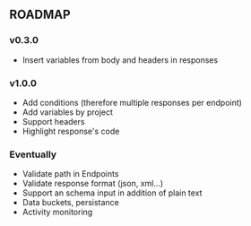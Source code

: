 ## ROADMAP

### v0.3.0

- Insert variables from body and headers in responses

### v1.0.0

- Add conditions (therefore multiple responses per endpoint)
- Add variables by project
- Support headers
- Highlight response's code

### Eventually

- Validate path in Endpoints
- Validate response format (json, xml...)
- Support an schema input in addition of plain text
- Data buckets, persistance
- Activity monitoring